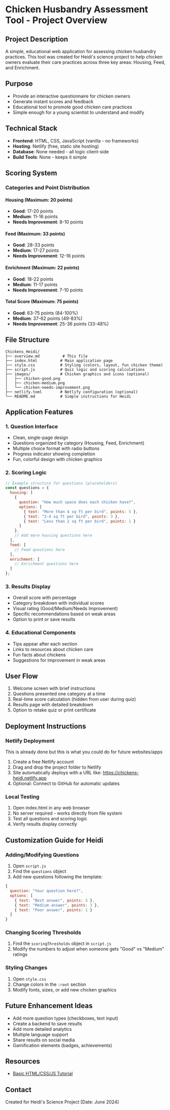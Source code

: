 # Chicken Husbandry Assessment Tool - Project Overview

## Project Description
A simple, educational web application for assessing chicken husbandry practices. This tool was created for Heidi's science project to help chicken owners evaluate their care practices across three key areas: Housing, Feed, and Enrichment.

## Purpose
- Provide an interactive questionnaire for chicken owners
- Generate instant scores and feedback
- Educational tool to promote good chicken care practices
- Simple enough for a young scientist to understand and modify

## Technical Stack
- **Frontend**: HTML, CSS, JavaScript (vanilla - no frameworks)
- **Hosting**: Netlify (free, static site hosting)
- **Database**: None needed - all logic client-side
- **Build Tools**: None - keeps it simple

## Scoring System

### Categories and Point Distribution

#### Housing (Maximum: 20 points)
- **Good**: 17-20 points
- **Medium**: 11-16 points
- **Needs Improvement**: 8-10 points

#### Feed (Maximum: 33 points)
- **Good**: 28-33 points
- **Medium**: 17-27 points
- **Needs Improvement**: 12-16 points

#### Enrichment (Maximum: 22 points)
- **Good**: 18-22 points
- **Medium**: 11-17 points
- **Needs Improvement**: 7-10 points

#### Total Score (Maximum: 75 points)
- **Good**: 63-75 points (84-100%)
- **Medium**: 37-62 points (49-83%)
- **Needs Improvement**: 25-36 points (33-48%)

## File Structure
```
Chickens_Heidi/
├── overview.md          # This file
├── index.html          # Main application page
├── style.css           # Styling (colors, layout, fun chicken theme)
├── script.js           # Quiz logic and scoring calculations
├── images/             # Chicken graphics and icons (optional)
│   ├── chicken-good.png
│   ├── chicken-medium.png
│   └── chicken-needs-improvement.png
├── netlify.toml        # Netlify configuration (optional)
└── README.md           # Simple instructions for Heidi
```

## Application Features

### 1. Question Interface
- Clean, single-page design
- Questions organized by category (Housing, Feed, Enrichment)
- Multiple choice format with radio buttons
- Progress indicator showing completion
- Fun, colorful design with chicken graphics

### 2. Scoring Logic
```javascript
// Example structure for questions (placeholders)
const questions = {
  housing: [
    {
      question: "How much space does each chicken have?",
      options: [
        { text: "More than 4 sq ft per bird", points: 5 },
        { text: "2-4 sq ft per bird", points: 3 },
        { text: "Less than 2 sq ft per bird", points: 1 }
      ]
    },
    // Add more housing questions here
  ],
  feed: [
    // Feed questions here
  ],
  enrichment: [
    // Enrichment questions here
  ]
};
```

### 3. Results Display
- Overall score with percentage
- Category breakdown with individual scores
- Visual rating (Good/Medium/Needs Improvement)
- Specific recommendations based on weak areas
- Option to print or save results

### 4. Educational Components
- Tips appear after each section
- Links to resources about chicken care
- Fun facts about chickens
- Suggestions for improvement in weak areas

## User Flow
1. Welcome screen with brief instructions
2. Questions presented one category at a time
3. Real-time score calculation (hidden from user during quiz)
4. Results page with detailed breakdown
5. Option to retake quiz or print certificate

## Deployment Instructions

### Netlify Deployment
This is already done but this is what you could do for future websites/apps

1. Create a free Netlify account
2. Drag and drop the project folder to Netlify
3. Site automatically deploys with a URL like: https://chickens-heidi.netlify.app
4. Optional: Connect to GitHub for automatic updates

### Local Testing
1. Open index.html in any web browser
2. No server required - works directly from file system
3. Test all questions and scoring logic
4. Verify results display correctly

## Customization Guide for Heidi

### Adding/Modifying Questions
1. Open `script.js`
2. Find the `questions` object
3. Add new questions following the template:
```javascript
{
  question: "Your question here?",
  options: [
    { text: "Best answer", points: 5 },
    { text: "Medium answer", points: 3 },
    { text: "Poor answer", points: 1 }
  ]
}
```

### Changing Scoring Thresholds
1. Find the `scoringThresholds` object in `script.js`
2. Modify the numbers to adjust when someone gets "Good" vs "Medium" ratings

### Styling Changes
1. Open `style.css`
2. Change colors in the `:root` section
3. Modify fonts, sizes, or add new chicken graphics

## Future Enhancement Ideas
- Add more question types (checkboxes, text input)
- Create a backend to save results
- Add more detailed analytics
- Multiple language support
- Share results on social media
- Gamification elements (badges, achievements)

## Resources
- [Basic HTML/CSS/JS Tutorial](https://www.w3schools.com/)

## Contact
Created for Heidi's Science Project
[Date: June 2024]
